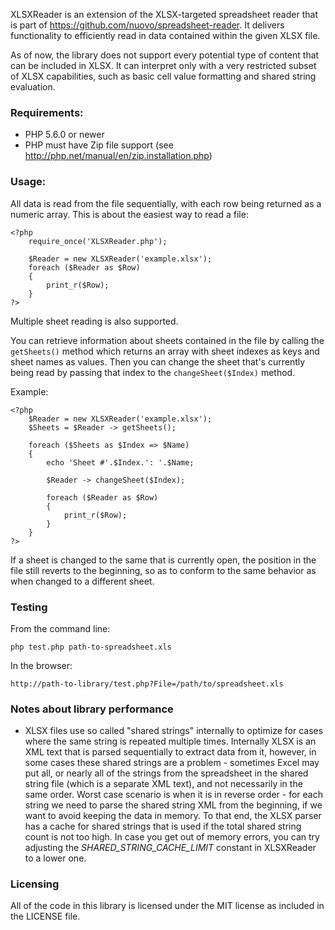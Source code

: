 XLSXReader is an extension of the XLSX-targeted spreadsheet reader that is part of https://github.com/nuovo/spreadsheet-reader.
It delivers functionality to efficiently read in data contained within the given XLSX file.

As of now, the library does not support every potential type of content that can be included in XLSX. It can interpret only with a
very restricted subset of XLSX capabilities, such as basic cell value formatting and shared string evaluation.

### Requirements:
*  PHP 5.6.0 or newer
*  PHP must have Zip file support (see http://php.net/manual/en/zip.installation.php)

### Usage:

All data is read from the file sequentially, with each row being returned as a numeric array.
This is about the easiest way to read a file:

    <?php
        require_once('XLSXReader.php');
    
        $Reader = new XLSXReader('example.xlsx');
        foreach ($Reader as $Row)
        {
            print_r($Row);
        }
    ?>

Multiple sheet reading is also supported.

You can retrieve information about sheets contained in the file by calling the `getSheets()` method which returns an array with
sheet indexes as keys and sheet names as values. Then you can change the sheet that's currently being read by passing that index
to the `changeSheet($Index)` method.

Example:

    <?php
        $Reader = new XLSXReader('example.xlsx');
        $Sheets = $Reader -> getSheets();
    
        foreach ($Sheets as $Index => $Name)
        {
            echo 'Sheet #'.$Index.': '.$Name;
    
            $Reader -> changeSheet($Index);
    
            foreach ($Reader as $Row)
            {
                print_r($Row);
            }
        }
    ?>

If a sheet is changed to the same that is currently open, the position in the file still reverts to the beginning, so as to conform
to the same behavior as when changed to a different sheet.

### Testing

From the command line:

    php test.php path-to-spreadsheet.xls

In the browser:

    http://path-to-library/test.php?File=/path/to/spreadsheet.xls

### Notes about library performance
*  XLSX files use so called "shared strings" internally to optimize for cases where the same string is repeated multiple times.
	Internally XLSX is an XML text that is parsed sequentially to extract data from it, however, in some cases these shared strings are a problem -
	sometimes Excel may put all, or nearly all of the strings from the spreadsheet in the shared string file (which is a separate XML text), and not necessarily in the same
	order. Worst case scenario is when it is in reverse order - for each string we need to parse the shared string XML from the beginning, if we want to avoid keeping the data in memory.
	To that end, the XLSX parser has a cache for shared strings that is used if the total shared string count is not too high. In case you get out of memory errors, you can
	try adjusting the *SHARED_STRING_CACHE_LIMIT* constant in XLSXReader to a lower one.

### Licensing
All of the code in this library is licensed under the MIT license as included in the LICENSE file.